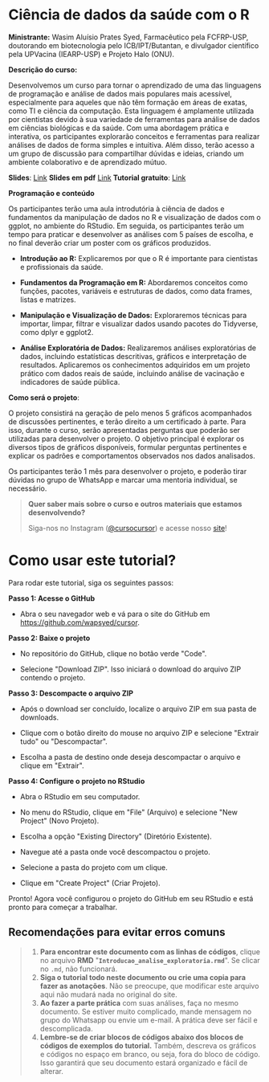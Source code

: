 # Ciência de dados da saúde com o R

**Ministrante:** Wasim Aluísio Prates Syed, Farmacêutico pela FCFRP-USP, doutorando em biotecnologia pelo ICB/IPT/Butantan, e divulgador científico pela UPVacina (IEARP-USP) e Projeto Halo (ONU).

**Descrição do curso:**

Desenvolvemos um curso para tornar o aprendizado de uma das linguagens de programação e análise de dados mais populares mais acessível, especialmente para aqueles que não têm formação em áreas de exatas, como TI e ciência da computação. Esta linguagem é amplamente utilizada por cientistas devido à sua variedade de ferramentas para análise de dados em ciências biológicas e da saúde. Com uma abordagem prática e interativa, os participantes explorarão conceitos e ferramentas para realizar análises de dados de forma simples e intuitiva. Além disso, terão acesso a um grupo de discussão para compartilhar dúvidas e ideias, criando um ambiente colaborativo e de aprendizado mútuo.

**Slides**: [Link](https://docs.google.com/presentation/d/10lQTfw8OPG2ok83Tc9ctVhnDyhQ8GB-olWmQ17Zxs6k/edit?usp=drivesdk)
**Slides em pdf** [Link](https://drive.google.com/file/d/1bGzsIMNpKwOCP4fXTPO_JQwusVebEL-M/view?usp=drive_link)
**Tutorial gratuito**: [Link](https://wapsyed.github.io/cursor/)

**Programação e conteúdo**

Os participantes terão uma aula introdutória à ciência de dados e fundamentos da manipulação de dados no R e visualização de dados com o ggplot, no ambiente do RStudio. Em seguida, os participantes terão um tempo para praticar e desenvolver as análises com 5 países de escolha, e no final deverão criar um poster com os gráficos produzidos.

-   **Introdução ao R:** Explicaremos por que o R é importante para cientistas e profissionais da saúde.

-   **Fundamentos da Programação em R:** Abordaremos conceitos como funções, pacotes, variáveis e estruturas de dados, como data frames, listas e matrizes.

-   **Manipulação e Visualização de Dados:** Exploraremos técnicas para importar, limpar, filtrar e visualizar dados usando pacotes do Tidyverse, como dplyr e ggplot2.

-   **Análise Exploratória de Dados:** Realizaremos análises exploratórias de dados, incluindo estatísticas descritivas, gráficos e interpretação de resultados. Aplicaremos os conhecimentos adquiridos em um projeto prático com dados reais de saúde, incluindo análise de vacinação e indicadores de saúde pública.

**Como será o projeto**:

O projeto consistirá na geração de pelo menos 5 gráficos acompanhados de discussões pertinentes, e terão direito a um certificado à parte. Para isso, durante o curso, serão apresentadas perguntas que poderão ser utilizadas para desenvolver o projeto. O objetivo principal é explorar os diversos tipos de gráficos disponíveis, formular perguntas pertinentes e explicar os padrões e comportamentos observados nos dados analisados.

Os participantes terão 1 mês para desenvolver o projeto, e poderão tirar dúvidas no grupo de WhatsApp e marcar uma mentoria individual, se necessário.

> **Quer saber mais sobre o curso e outros materiais que estamos desenvolvendo?**
>
> Siga-nos no Instagram ([\@cursocursor](https://www.instagram.com/cursocursor/)) e acesse nosso [site](https://sites.google.com/view/cursocursor/home)!

# Como usar este tutorial?

Para rodar este tutorial, siga os seguintes passos:

**Passo 1: Acesse o GitHub**

-   Abra o seu navegador web e vá para o site do GitHub em <https://github.com/wapsyed/cursor>.

**Passo 2: Baixe o projeto**

-   No repositório do GitHub, clique no botão verde "Code".

-   Selecione "Download ZIP". Isso iniciará o download do arquivo ZIP contendo o projeto.

**Passo 3: Descompacte o arquivo ZIP**

-   Após o download ser concluído, localize o arquivo ZIP em sua pasta de downloads.

-   Clique com o botão direito do mouse no arquivo ZIP e selecione "Extrair tudo" ou "Descompactar".

-   Escolha a pasta de destino onde deseja descompactar o arquivo e clique em "Extrair".

**Passo 4: Configure o projeto no RStudio**

-   Abra o RStudio em seu computador.

-   No menu do RStudio, clique em "File" (Arquivo) e selecione "New Project" (Novo Projeto).

-   Escolha a opção "Existing Directory" (Diretório Existente).

-   Navegue até a pasta onde você descompactou o projeto.

-   Selecione a pasta do projeto com um clique.

-   Clique em "Create Project" (Criar Projeto).

Pronto! Agora você configurou o projeto do GitHub em seu RStudio e está pronto para começar a trabalhar.

## Recomendações para evitar erros comuns

> 1.  **Para encontrar este documento com as linhas de códigos**, clique no arquivo **RMD** "**`Introducao_analise_exploratoria.rmd`**". Se clicar no `.md`, não funcionará.
> 2.  **Siga o tutorial todo neste documento ou crie uma copia para fazer as anotações**. Não se preocupe, que modificar este arquivo aqui não mudará nada no original do site.
> 3.  **Ao fazer a parte prática** com suas análises, faça no mesmo documento. Se estiver muito complicado, mande mensagem no grupo do Whatsapp ou envie um e-mail. A prática deve ser fácil e descomplicada.
> 4.  **Lembre-se de criar blocos de códigos abaixo dos blocos de códigos de exemplos do tutorial.** Também, descreva os gráficos e códigos no espaço em branco, ou seja, fora do bloco de código. Isso garantirá que seu documento estará organizado e fácil de alterar.
